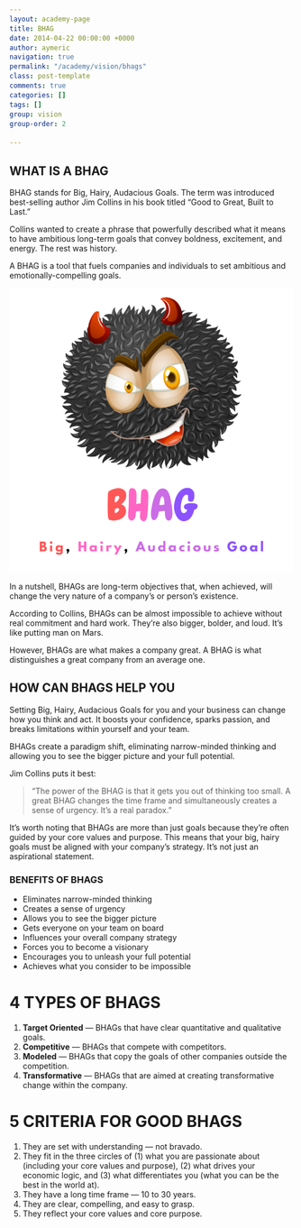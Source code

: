 ```yaml
---
layout: academy-page
title: BHAG
date: 2014-04-22 00:00:00 +0000
author: aymeric
navigation: true
permalink: "/academy/vision/bhags"
class: post-template
comments: true
categories: []
tags: []
group: vision
group-order: 2

---
```

## WHAT IS A BHAG

BHAG stands for Big, Hairy, Audacious Goals. The term was introduced best-selling author Jim Collins in his book titled “Good to Great, Built to Last.”

Collins wanted to create a phrase that powerfully described what it means to have ambitious long-term goals that convey boldness, excitement, and energy. The rest was history.

A BHAG is a tool that fuels companies and individuals to set ambitious and emotionally-compelling goals. 

![](/assets/images/uploads/bhag.png)

In a nutshell, BHAGs are long-term objectives that, when achieved, will change the very nature of a company’s or person’s existence.

According to Collins, BHAGs can be almost impossible to achieve without real commitment and hard work. They’re also bigger, bolder, and loud. It’s like putting man on Mars.

However, BHAGs are what makes a company great. A BHAG is what distinguishes a great company from an average one.

## HOW CAN BHAGS HELP YOU

Setting Big, Hairy, Audacious Goals for you and your business can change how you think and act. It boosts your confidence, sparks passion, and breaks limitations within yourself and your team.

BHAGs create a paradigm shift, eliminating narrow-minded thinking and allowing you to see the bigger picture and your full potential.

Jim Collins puts it best:

> “The power of the BHAG is that it gets you out of thinking too small. A great BHAG changes the time frame and simultaneously creates a sense of urgency. It’s a real paradox.”

It’s worth noting that BHAGs are more than just goals because they’re often guided by your core values and purpose. This means that your big, hairy goals must be aligned with your company’s strategy. It’s not just an aspirational statement.

### BENEFITS OF BHAGS

* Eliminates narrow-minded thinking
* Creates a sense of urgency
* Allows you to see the bigger picture
* Gets everyone on your team on board
* Influences your overall company strategy
* Forces you to become a visionary
* Encourages you to unleash your full potential
* Achieves what you consider to be impossible

# 4 TYPES OF BHAGS

1. **Target Oriented** — BHAGs that have clear quantitative and qualitative goals.
2. **Competitive** — BHAGs that compete with competitors.
3. **Modeled** — BHAGs that copy the goals of other companies outside the competition.
4. **Transformative** — BHAGs that are aimed at creating transformative change within the company.

# 5 CRITERIA FOR GOOD BHAGS

1. They are set with understanding — not bravado.
2. They fit in the three circles of (1) what you are passionate about (including your core values and purpose), (2) what drives your economic logic, and (3) what differentiates you (what you can be the best in the world at).
3. They have a long time frame — 10 to 30 years.
4. They are clear, compelling, and easy to grasp.
5. They reflect your core values and core purpose.